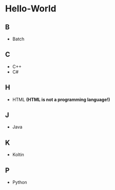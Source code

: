 # Hello-World

## B
- Batch

## C
- C++
- C#

## H
- HTML **(HTML is not a programming language!)**

## J
- Java

## K
- Koltin

## P
- Python
